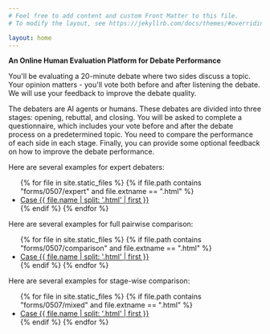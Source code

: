 ```yaml
---
# Feel free to add content and custom Front Matter to this file.
# To modify the layout, see https://jekyllrb.com/docs/themes/#overriding-theme-defaults

layout: home
---
```


**An Online Human Evaluation Platform for Debate Performance**

You'll be evaluating a 20-minute debate where two sides discuss a topic. Your opinion matters - you'll vote both before and after listening the debate. We will use your feedback to improve the debate quality.

The debaters are AI agents or humans. These debates are divided into three stages: opening, rebuttal, and closing. You will be asked to complete a questionnaire, which includes your vote before and after the debate process on a predetermined topic. You need to compare the performance of each side in each stage. Finally, you can provide some optional feedback on how to improve the debate performance.

<!-- Here are several IBM samples:

<ul>
  {% for file in site.static_files %}
    {% if file.path contains "forms/0117/admin" and file.extname == ".html" %}
      <li><a href="{{ site.baseurl }}/{{ file.path }}">Case {{ file.name | split: '.html' | first }}</a></li>
    {% endif %}
  {% endfor %}
</ul> -->


Here are several examples for expert debaters:

<ul>
  {% for file in site.static_files %}
    {% if file.path contains "forms/0507/expert" and file.extname == ".html" %}
      <li><a href="{{ site.baseurl }}/{{ file.path }}">Case {{ file.name | split: '.html' | first }}</a></li>
    {% endif %}
  {% endfor %}
</ul>


Here are several examples for full pairwise comparison:

<ul>
  {% for file in site.static_files %}
    {% if file.path contains "forms/0507/comparison" and file.extname == ".html" %}
      <li><a href="{{ site.baseurl }}/{{ file.path }}">Case {{ file.name | split: '.html' | first }}</a></li>
    {% endif %}
  {% endfor %}
</ul>


Here are several examples for stage-wise comparison:

<ul>
  {% for file in site.static_files %}
    {% if file.path contains "forms/0507/mixed" and file.extname == ".html" %}
      <li><a href="{{ site.baseurl }}/{{ file.path }}">Case {{ file.name | split: '.html' | first }}</a></li>
    {% endif %}
  {% endfor %}
</ul>


<!-- Here are several examples for common audience:

<ul>
  {% for file in site.static_files %}
    {% if file.path contains "forms/0507/common" and file.extname == ".html" %}
      <li><a href="{{ site.baseurl }}/{{ file.path }}">Case {{ file.name | split: '.html' | first }}</a></li>
    {% endif %}
  {% endfor %}
</ul> -->